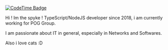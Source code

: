 [![CodeTime Badge](https://img.shields.io/endpoint?style=for-the-badge&color=CC33CC&url=https%3A%2F%2Fapi.codetime.dev%2Fshield%3Fid%3D30437%26project%3D%26in=0)](https://codetime.dev)

Hi ! Im the spyke !
TypeScript/NodeJS developer since 2018, i am currently working for POG Group.

I am passionate about IT in general, especially in Networks and Softwares.

Also i love cats :D
